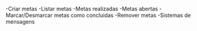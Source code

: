 -Criar metas
-Listar metas
  -Metas realizadas
  -Metas abertas
-Marcar/Desmarcar metas como concluidas
-Remover metas
-Sistemas de mensagens
